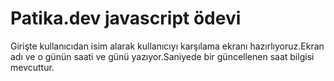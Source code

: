 # Patika.dev javascript ödevi
Girişte kullanıcıdan isim alarak kullanıcıyı karşılama ekranı hazırlıyoruz.Ekran adı ve o günün saati ve günü yazıyor.Saniyede bir güncellenen saat bilgisi mevcuttur.